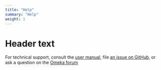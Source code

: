 ```yaml
---
title: "Help"
summary: "Help"
weight: 1
---
```


# Header text

For technical support, consult the [user manual](https://github.com/chnm/Datascribe-module/wiki), file [an issue on GitHub](https://github.com/chnm/Datascribe-module/issues), or ask a question on the [Omeka forum](https://forum.omeka.org/c/omeka-s/modules/22)